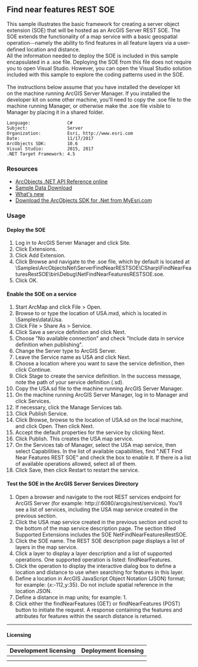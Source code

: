 ## Find near features REST SOE

  <div xmlns="http://www.w3.org/1999/xhtml">This sample illustrates the basic framework for creating a server object extension (SOE) that will be hosted as an ArcGIS Server REST SOE. The SOE extends the functionality of a map service with a basic geospatial operation<font face="Verdana">—</font>namely the ability to find features in all feature layers via a user-defined location and distance.   
</div>
  <div xmlns="http://www.w3.org/1999/xhtml">All the information needed to deploy the SOE is included in this sample encapsulated in a .soe file. Deploying the SOE from this file does not require you to open Visual Studio. However, you can open the Visual Studio solution included with this sample to explore the coding patterns used in the SOE.</div>
  <div xmlns="http://www.w3.org/1999/xhtml"> </div>
  <div xmlns="http://www.w3.org/1999/xhtml">The instructions below assume that you have installed the developer kit on the machine running ArcGIS Server Manager. If you installed the developer kit on some other machine, you'll need to copy the .soe file to the machine running Manager, or otherwise make the .soe file visible to Manager by placing it in a shared folder.</div>  


<!-- TODO: Fill this section below with metadata about this sample-->
```
Language:              C#
Subject:               Server
Organization:          Esri, http://www.esri.com
Date:                  11/17/2017
ArcObjects SDK:        10.6
Visual Studio:         2015, 2017
.NET Target Framework: 4.5
```

### Resources

* [ArcObjects .NET API Reference online](http://desktop.arcgis.com/en/arcobjects/latest/net/webframe.htm)  
* [Sample Data Download](../../releases)  
* [What's new](http://desktop.arcgis.com/en/arcobjects/latest/net/webframe.htm#91cabc68-2271-400a-8ff9-c7fb25108546.htm)  
* [Download the ArcObjects SDK for .Net from MyEsri.com](https://my.esri.com/)  

### Usage
#### Deploy the SOE  
1. Log in to ArcGIS Server Manager and click Site.  
1. Click Extensions.  
1. Click Add Extension.  
1. Click Browse and navigate to the .soe file, which by default is located at <ArcGIS DeveloperKit install location>\Samples\ArcObjectsNet\ServerFindNearRESTSOE\CSharp\FindNearFeaturesRestSOE\bin\Debug\NetFindNearFeaturesRESTSOE.soe.   
1. Click OK.  

#### Enable the SOE on a service  
1. Start ArcMap and click File > Open.  
1. Browse to or type the location of USA.mxd, which is located in <ArcGIS Developer Kit Location>\Samples\data\Usa.  
1. Click File > Share As > Service.  
1. Click Save a service definition and click Next.  
1. Choose "No available connection" and check "Include data in service definition when publishing".  
1. Change the Server type to ArcGIS Server.  
1. Leave the Service name as USA and click Next.  
1. Choose a location where you want to save the service definition, then click Continue.  
1. Click Stage to create the service definition. In the success message, note the path of your service definition (.sd).  
1. Copy the USA.sd file to the machine running ArcGIS Server Manager.  
1. On the machine running ArcGIS Server Manager, log in to Manager and click Services.  
1. If necessary, click the Manage Services tab.  
1. Click Publish Service.  
1. Click Browse, browse to the location of USA.sd on the local machine, and click Open. Then click Next.  
1. Accept the default properties for the service by clicking Next.  
1. Click Publish. This creates the USA map service.  
1. On the Services tab of Manager, select the USA map service, then select Capabilities. In the list of available capabilities, find ".NET Find Near Features REST SOE" and check the box to enable it. If there is a list of available operations allowed, select all of them.  
1. Click Save, then click Restart to restart the service.  

#### Test the SOE in the ArcGIS Server Services Directory  
1. Open a browser and navigate to the root REST services endpoint for ArcGIS Server (for example: http://<server name>:6080/arcgis/rest/services). You'll see a list of services, including the USA map service created in the previous section.   
1. Click the USA map service created in the previous section and scroll to the bottom of the map service description page. The section titled Supported Extensions includes the SOE NetFindNearFeaturesRestSOE.   
1. Click the SOE name. The REST SOE description page displays a list of layers in the map service.   
1. Click a layer to display a layer description and a list of supported operations. One supported operation is listed: findNearFeatures.   
1. Click the operation to display the interactive dialog box to define a location and distance to use when searching for features in this layer.   
1. Define a location in ArcGIS JavaScript Object Notation (JSON) format; for example: {x:-112,y:35}. Do not include spatial reference in the location JSON.  
1. Define a distance in map units; for example: 1.   
1. Click either the findNearFeatures (GET) or findNearFeatures (POST) button to initiate the request. A response containing the features and attributes for features within the search distance is returned.   









---------------------------------

#### Licensing  
| Development licensing | Deployment licensing | 
| ------------- | ------------- | 
|  |  |  
|  |  |  



